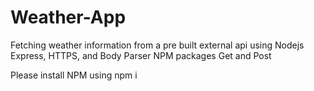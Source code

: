 # Weather-App

Fetching weather information from a pre built external api using Nodejs Express, HTTPS, and Body Parser NPM packages
Get and Post


Please install NPM using npm i
